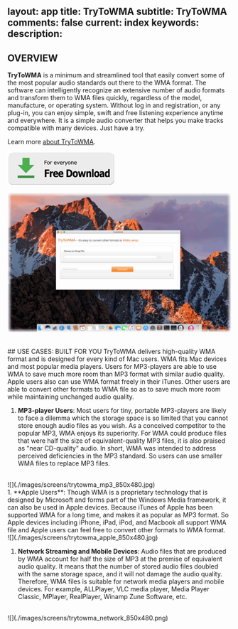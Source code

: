 layout: app
title: TryToWMA
subtitle: TryToWMA
comments: false
current: index
keywords: 
description: 
---


## OVERVIEW


**TryToWMA** is a minimum and streamlined tool that easily convert some of the most popular audio standards out there to the WMA format. The software can intelligently recognize an extensive number of audio formats and transform them to WMA files quickly, regardless of the model, manufacture, or operating system. Without log in and registration, or any plug-in, you can enjoy simple, swift and free listening experience anytime and everywhere. It is a simple audio converter that helps you make tracks compatible with many devices. Just have a try.
 
Learn more [about TryToWMA](./features.html).

[![](../../../asset/images/free-download.png)](./download.html)

![](./images/screens/trytowma_screen_1_1440x900.png)


<br>
## USE CASES: BUILT FOR YOU
TryToWMA delivers high-quality WMA format and is designed for every kind of Mac users. WMA fits Mac devices and most popular media players. Users for MP3-players are able to use WMA to save much more room than MP3 format with similar audio quality. Apple users also can use WMA format freely in their iTunes. Other users are able to convert other formats to WMA file so as to save much more room while maintaining unchanged audio quality. 

1. **MP3-player Users**: Most users for tiny, portable MP3-players are likely to face a dilemma which the storage space is so limited that you cannot store enough audio files as you wish. As a conceived competitor to the popular MP3, WMA enjoys its superiority. For WMA could produce files that were half the size of equivalent-quality MP3 files, it is also praised as "near CD-quality" audio. In short, WMA was intended to address perceived deficiencies in the MP3 standard. So users can use smaller WMA files to replace MP3 files.
<br>
![](./images/screens/trytowma_mp3_850x480.jpg)
<br>
1. **Apple Users**: Though WMA is a proprietary technology that is designed by Microsoft and forms part of the Windows Media framework, it can also be used in Apple devices. Because iTunes of Apple has been supported WMA for a long time, and makes it as popular as MP3 format. So Apple devices including iPhone, iPad, iPod, and Macbook all support WMA file and Apple users can feel free to convert other formats to WMA format.
<br>
![](./images/screens/trytowma_apple_850x480.jpg)
<br>

1. **Network Streaming and Mobile Devices**: Audio files that are produced by WMA account for half the size of MP3 at the premise of equivalent audio quality. It means that the number of stored audio files doubled with the same storage space, and it will not damage the audio quality. Therefore, WMA files is suitable for network media players and mobile devices. For example, ALLPlayer, VLC media player, Media Player Classic, MPlayer, RealPlayer, Winamp Zune Software, etc. <br>
<br>
![](./images/screens/trytowma_network_850x480.png)
<br>